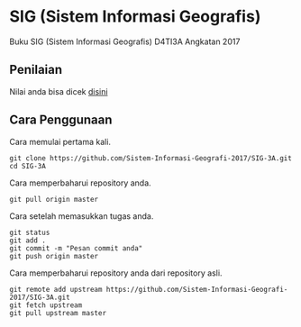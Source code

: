 # SIG (Sistem Informasi Geografis)

Buku SIG (Sistem Informasi Geografis) D4TI3A Angkatan 2017

## Penilaian
Nilai anda bisa dicek [disini](https://docs.google.com/spreadsheets/d/1zQdfZP5UvV5X7fqC_Kzy5_sbEbO0iBgH3GIFZHYX1a4/edit?usp=sharing)

## Cara Penggunaan

Cara memulai pertama kali.
```
git clone https://github.com/Sistem-Informasi-Geografi-2017/SIG-3A.git
cd SIG-3A
```

Cara memperbaharui repository anda.
```
git pull origin master
```

Cara setelah memasukkan tugas anda.
```
git status
git add .
git commit -m "Pesan commit anda"
git push origin master
```

Cara memperbaharui repository anda dari repository asli.
```
git remote add upstream https://github.com/Sistem-Informasi-Geografi-2017/SIG-3A.git
git fetch upstream 
git pull upstream master
```